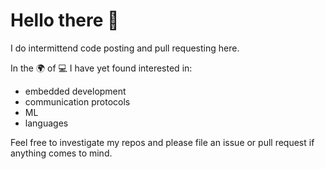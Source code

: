 # Hello there :wave:

I do intermittend code posting and pull requesting here. 

In the :earth_africa: of :computer: I have yet found interested in: 
* embedded development
* communication protocols
* ML 
* languages

Feel free to investigate my repos and please file an issue or pull request if
anything comes to mind. 
